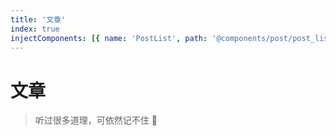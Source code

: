 ```yaml
---
title: '文章'
index: true
injectComponents: [{ name: 'PostList', path: '@components/post/post_list.vue' }]
---
```


# 文章

> 听过很多道理，可依然记不住 🤣

<PostList pool="post"/>
